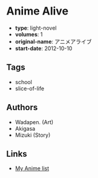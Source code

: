 # Anime Alive

-   **type**: light-novel
-   **volumes**: 1
-   **original-name**: アニメアライブ
-   **start-date**: 2012-10-10

## Tags

-   school
-   slice-of-life

## Authors

-   Wadapen. (Art)
-   Akigasa
-   Mizuki (Story)

## Links

-   [My Anime list](https://myanimelist.net/manga/88869/Anime_Alive)

